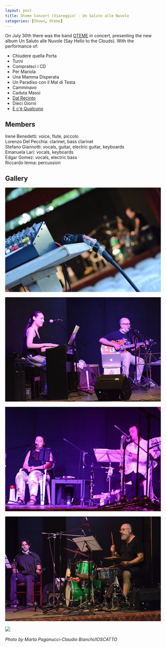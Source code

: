 ```yaml
---
layout: post
title: Oteme Concert (Viareggio) - Un Saluto alle Nuvole
categories: [Shows, Oteme]
---
```


On July 30th there was the band [OTEME](http://oteme.com/) in concert, presenting the new album Un Saluto alle Nuvole (Say Hello to the Clouds). With the performance of:

- Chiudere quella Porta
- Turni
- Comprateci i CD
- Per Mariola
- Una Mamma Disperata
- Un Paradiso con il Mal di Testa
- Camminavo
- Caduta Massi
- [Dal Recinto](https://www.youtube.com/watch?v=OHgHkdmD-70)
- Dieci Giorni
- [E c'è Qualcuno](https://www.youtube.com/watch?v=9YT93GZNxfM) 

## Members

Irene Benedetti: voice, flute, piccolo<br />
Lorenzo Del Pecchia: clarinet, bass clarinet<br />
Stefano Giannotti: vocals, guitar, electric guitar, keyboards<br />
Emanuela Lari: vocals, keyboards<br />
Edgar Gomez: vocals, electric bass<br />
Riccardo Ienna: percussion

## Gallery

![](/images/uploads/oteme-concert-30-07-2020/mixer-view.jpg)

![](/images/uploads/oteme-concert-30-07-2020/emanuela-stefano.jpg)

![](/images/uploads/oteme-concert-30-07-2020/irene-lorenzo.jpg)

![](/images/uploads/oteme-concert-30-07-2020/edgar-riccardo.jpg)

![](http://oteme.com/it/wp-content/uploads/2020/07/OTEME-Collage-Un-saluto-alle-Nuvole-4-1000.jpg)

*Photo by Marta Paganucci-Claudio Bianchi/IOSCATTO*